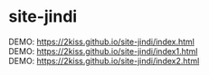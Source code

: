 # site-jindi  
DEMO: https://2kiss.github.io/site-jindi/index.html  
DEMO: https://2kiss.github.io/site-jindi/index1.html  
DEMO: https://2kiss.github.io/site-jindi/index2.html  
